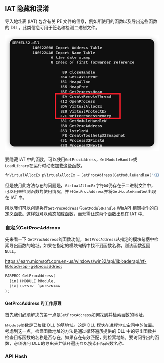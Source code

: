 ## IAT 隐藏和混淆

导入地址表 (IAT) 包含有关 PE 文件的信息，例如所使用的函数以及导出这些函数的 DLL。此类信息可用于签名和检测二进制文件。

![image-20240621154127218](./README.assets/image-20240621154127218.png)

要隐藏 IAT 中的函数，可以使用`GetProcAddress`，`GetModuleHandle`或`LoadLibrary`在运行时动态加载这些函数。

```c++
fnVirtualAllocEx pVirtualAllocEx = GetProcAddress(GetModuleHandleA("KERNEL32.DLL"), "VirtualAllocEx");
```

但是使用此方法存在的问题是，`VirtualAllocEx`字符串仍存在于二进制文件中，可以用来检测函数的使用情况。并且`GetProcAddress`并将`GetModuleHandleA`出现在 IAT 中。

所以我们可以创建执行`GetProcAddress`与`GetModuleHandle` WinAPI 相同操作的自定义函数。这样就可以动态加载函数，而无需让这两个函数出现在 IAT 中。

### 自定义GetProcAddress

先来看一下 `GetProcAddress`的函数功能， `GetProcAddress`从指定的模块句柄中检索导出函数的地址。如果在指定的模块句柄中找不到函数名称，则该函数返回`NULL`。

https://learn.microsoft.com/en-us/windows/win32/api/libloaderapi/nf-libloaderapi-getprocaddress

```c
FARPROC GetProcAddress(
  [in] HMODULE hModule,
  [in] LPCSTR  lpProcName
);
```



#### GetProcAddress 的工作原理



首先我们必须解决的第一点是`GetProcAddress`如何找到并检索函数的地址。

`hModule`参数是已加载 DLL 的基地址。这是 DLL 模块在进程地址空间中的位置。考虑到这一点，检索函数地址的方法是通过循环遍历提供的 DLL 中的导出函数并检查目标函数的名称是否存在。如果存在有效匹配，则检索地址。要访问导出的函数，必须访问 DLL 的导出表并循环遍历它以搜索目标函数名称。







### API Hash


